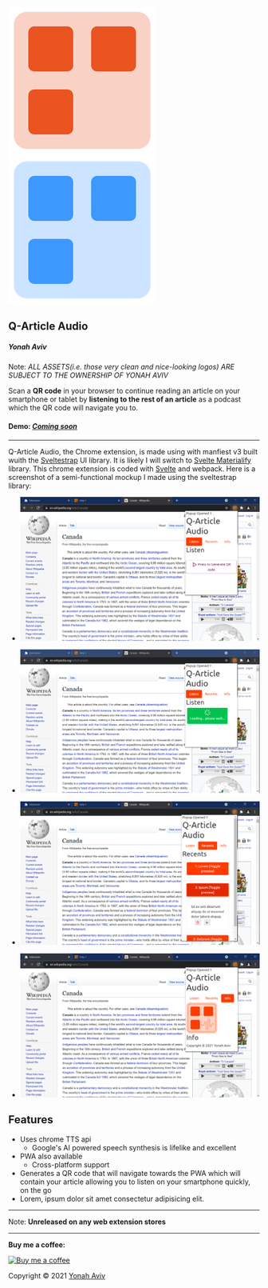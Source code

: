 ![](/src/assets/animated-logo-dark.svg)
![](/src/assets/animated-logo.svg)

<h2>Q-Article Audio</h2>

<h5><em>Yonah Aviv</em></h5>

Note: _ALL ASSETS(i.e. those very clean and nice-looking logos) ARE SUBJECT TO THE OWNERSHIP OF YONAH AVIV_

Scan a <b>QR code</b> in your browser to continue reading an article on your smartphone or tablet by <b>listening to the rest of an article</b> as a podcast which the QR code will navigate you to.

<h4>Demo: <a href="#"><em>Coming soon</em></a></h4>

-------


Q-Article Audio, the Chrome extension, is made using with manfiest v3 built wuith the <a href="https://github.com/bestguy/sveltestrap" alt="Sveltestrap">Sveltestrap</a> UI library. It is likely I will switch to <a href="https://svelte-materialify.vercel.app/" alt="Svelte Materialify">Svelte Materialify</a> library. This chrome extension is coded with <a href="https://svelte.dev/" alt="Svelte">Svelte</a> and webpack. Here is a screenshot of a semi-functional mockup I made using the sveltestrap library:
<ul>
<li>

![](/documentation/screenshots/screenshot1.png)

</li>
<li>

![](/documentation/screenshots/screenshot2.png)

</li>
<li>

![](/documentation/screenshots/screenshot3.png)
</li>
<li>

![](/documentation/screenshots/screenshot4.png)

</li>
</ul>
<h2>Features</h2>
<ul>

<li>
Uses chrome TTS api
<ul>
<li>Google's AI powered speech synthesis is lifelike and excellent</li>
</ul>
</li>
<li>
PWA also available
<ul>
<li>Cross-platform support</li>
</ul>
</li>
<li> Generates a QR code that will navigate towards the PWA which will contain your article allowing you to listen on your smartphone quickly, on the go</li>
<li>
Lorem, ipsum dolor sit amet consectetur adipisicing elit.
</li>
</ul>

-------
Note: <b>Unreleased on any web extension stores</b>

____


<p>

__Buy me a coffee:__


<a href="https://www.buymeacoffee.com/yonahaviv" alt="Buy Yonah a coffee">
<img class="bmc-logo" src="https://img.buymeacoffee.com/api/?url=aHR0cHM6Ly9pbWcuYnV5bWVhY29mZmVlLmNvbS9hcGkvP25hbWU9WW9uYWgrQXZpdiZzaXplPTMwMCZiZy1pbWFnZT1ibWMmYmFja2dyb3VuZD03OUQ2QjU=&creator=Yonah+Aviv&is_creating=computer%20programming&design_code=1&design_color=%2379D6B5&slug=yonahaviv" alt="Buy me a coffee" width="400px"><a>

Copyright © 2021 <a class="author-link" href="https://y330.github.io" target="_blank" rel="noopener noreferrer" > Yonah Aviv</a>
</p>
